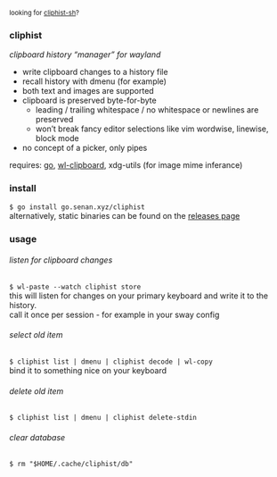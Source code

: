 <sup>looking for
<a href="https://github.com/sentriz/cliphist-sh">cliphist-sh</a>?</sup>

### cliphist

*clipboard history “manager” for wayland*

- write clipboard changes to a history file
- recall history with dmenu (for example)
- both text and images are supported
- clipboard is preserved byte-for-byte
  - leading / trailing whitespace / no whitespace or newlines are
    preserved
  - won’t break fancy editor selections like vim wordwise, linewise,
    block mode
- no concept of a picker, only pipes

requires: [go](https://golang.org/),
[wl-clipboard](https://github.com/bugaevc/wl-clipboard), xdg-utils (for
image mime inferance)

### install

`$ go install go.senan.xyz/cliphist`  
alternatively, static binaries can be found on the [releases
page](https://github.com/sentriz/cliphist/releases)

### usage

###### listen for clipboard changes

`$ wl-paste --watch cliphist store`  
this will listen for changes on your primary keyboard and write it to
the history.  
call it once per session - for example in your sway config

###### select old item

`$ cliphist list | dmenu | cliphist decode | wl-copy`  
bind it to something nice on your keyboard

###### delete old item

`$ cliphist list | dmenu | cliphist delete-stdin`

###### clear database

`$ rm "$HOME/.cache/cliphist/db"`
